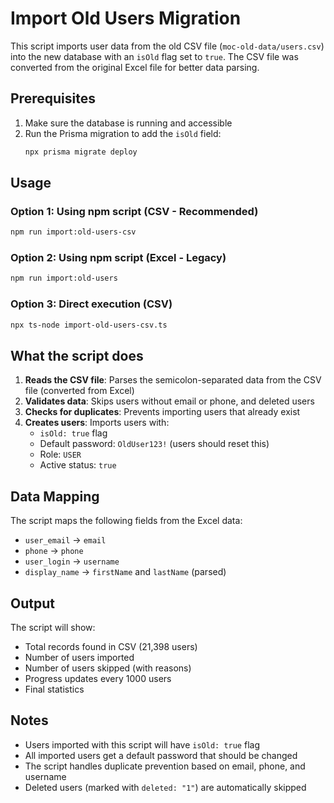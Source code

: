 # Import Old Users Migration

This script imports user data from the old CSV file (`moc-old-data/users.csv`) into the new database with an `isOld` flag set to `true`. The CSV file was converted from the original Excel file for better data parsing.

## Prerequisites

1. Make sure the database is running and accessible
2. Run the Prisma migration to add the `isOld` field:
   ```bash
   npx prisma migrate deploy
   ```

## Usage

### Option 1: Using npm script (CSV - Recommended)
```bash
npm run import:old-users-csv
```

### Option 2: Using npm script (Excel - Legacy)
```bash
npm run import:old-users
```

### Option 3: Direct execution (CSV)
```bash
npx ts-node import-old-users-csv.ts
```

## What the script does

1. **Reads the CSV file**: Parses the semicolon-separated data from the CSV file (converted from Excel)
2. **Validates data**: Skips users without email or phone, and deleted users
3. **Checks for duplicates**: Prevents importing users that already exist
4. **Creates users**: Imports users with:
   - `isOld: true` flag
   - Default password: `OldUser123!` (users should reset this)
   - Role: `USER`
   - Active status: `true`

## Data Mapping

The script maps the following fields from the Excel data:
- `user_email` → `email`
- `phone` → `phone`
- `user_login` → `username`
- `display_name` → `firstName` and `lastName` (parsed)

## Output

The script will show:
- Total records found in CSV (21,398 users)
- Number of users imported
- Number of users skipped (with reasons)
- Progress updates every 1000 users
- Final statistics

## Notes

- Users imported with this script will have `isOld: true` flag
- All imported users get a default password that should be changed
- The script handles duplicate prevention based on email, phone, and username
- Deleted users (marked with `deleted: "1"`) are automatically skipped
